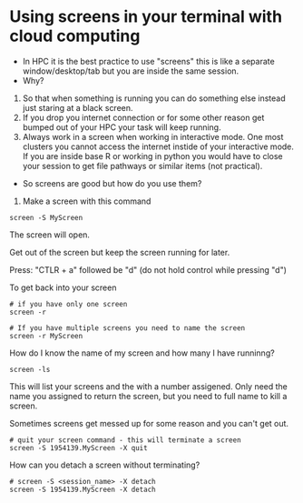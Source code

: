# Using screens in your terminal with cloud computing

- In HPC it is the best practice to use "screens" this is like a separate window/desktop/tab but you are inside the same session.
- Why?  
1. So that when something is running you can do something else instead just staring at a black screen. 
2. If you drop you internet connection or for some other reason get bumped out of your HPC your task will keep running.
3. Always work in a screen when working in interactive mode. One most clusters you cannot access the internet instide of your interactive mode. If you are inside base R or working in python you would have to close your session to get file pathways or similar items (not practical).

- So screens are good but how do you use them?

1. Make a screen with this command

```
screen -S MyScreen

```

The screen will open.  

Get out of the screen but keep the screen running for later.

Press: "CTLR + a" followed be "d" (do not hold control while pressing "d")

To get back into your screen 

```
# if you have only one screen 
screen -r 

# If you have multiple screens you need to name the screen
screen -r MyScreen

```

How do I know the name of my screen and how many I have runninng?

```
screen -ls

```

This will list your screens and the with a number assigened.  Only need the name you assigned to return the screen, but you need to full name to kill a screen. 

Sometimes screens get messed up for some reason and you can't get out.  

```
# quit your screen command - this will terminate a screen
screen -S 1954139.MyScreen -X quit

```

How can you detach a screen without terminating?

```
# screen -S <session_name> -X detach
screen -S 1954139.MyScreen -X detach

```

